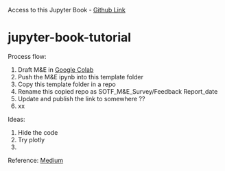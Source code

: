 Access to this Jupyter Book - [Github Link](https://chumbakaasia.github.io/idm4.0-2024/intro.html)

# jupyter-book-tutorial

Process flow: 
1. Draft M&E in [Google Colab](https://colab.research.google.com/)
2. Push the M&E ipynb into this template folder 
3. Copy this template folder in a repo
4. Rename this copied repo as SOTF_M&E_Survey/Feedback Report_date
5. Update and publish the link to somewhere ??
6. xx

Ideas: 
1. Hide the code
2. Try plotly
3. 

Reference: [Medium](https://medium.com/@dr.junghoonson/simplest-way-to-publish-your-jupyter-notebooks-on-the-open-web-using-jupyter-book-and-github-pages-eea144031d6f) 
